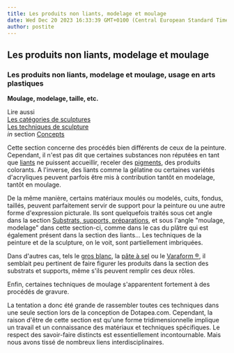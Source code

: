 ```yaml
---
title: Les produits non liants, modelage et moulage
date: Wed Dec 20 2023 16:33:39 GMT+0100 (Central European Standard Time)
author: postite
---
```


## Les produits non liants, modelage et moulage
### Les produits non liants, modelage et moulage, usage en arts plastiques
 **Moulage, modelage, taille, etc.**  

Lire aussi  
[Les catégories de sculptures](sculptcateg.html)  
[Les techniques de sculpture](sculpttech.html)  
_in_ section [Concepts](conceptstechniques.html)

Cette section concerne des procédés bien différents de ceux de la peinture. Cependant, il n'est pas dit que certaines substances non réputées en tant que [liants](liants.html) ne puissent accueillir, receler des [pigments](pigments.html), des produits colorants. A l'inverse, des liants comme la gélatine ou certaines variétés d'acryliques peuvent parfois être mis à contribution tantôt en modelage, tantôt en moulage.

De la même manière, certains matériaux moulés ou modelés, cuits, fondus, taillés, peuvent parfaitement servir de support pour la peinture ou une autre forme d'expression picturale. Ils sont quelquefois traités sous cet angle dans la section [Substrats, supports, préparations](supportsetpreparations.html), et sous l'angle "moulage, modelage" dans cette section-ci, comme dans le cas du plâtre qui est également présent dans la section des liants... Les techniques de la peinture et de la sculpture, on le voit, sont partiellement imbriquées.

Dans d'autres cas, tels le [gros blanc](grosblanc.html), la [pâte à sel](pateasel.html) ou le [Varaform ®](varaform.html), il semblait peu pertinent de faire figurer les produits dans la section des substrats et supports, même s'ils peuvent remplir ces deux rôles.

Enfin, certaines techniques de moulage s'apparentent fortement à des procédés de gravure.

La tentation a donc été grande de rassembler toutes ces techniques dans une seule section lors de la conception de Dotapea.com. Cependant, la raison d'être de cette section est qu'une forme tridimensionnelle implique un travail et un connaissance des matériaux et techniques spécifiques. Le respect des savoir-faire distincts est essentiellement incontournable. Mais nous avons tissé de nombreux liens interdisciplinaires.

